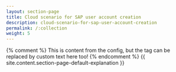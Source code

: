 ```yaml
---
layout: section-page
title: Cloud scenario for SAP user account creation
description: cloud-scenario-for-sap-user-account-creation
permalink: /:collection
weight: 5
---
```


{% comment %} This is content from the config, but the tag can be replaced by custom text here too! {% endcomment %}
{{ site.content.section-page-default-explanation }}
